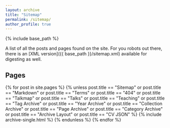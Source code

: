```yaml
---
layout: archive
title: "Sitemap"
permalink: /sitemap/
author_profile: true
---
```


{% include base_path %}

A list of all the posts and pages found on the site. For you robots out there, there is an [XML version]({{ base_path }}/sitemap.xml) available for digesting as well.

<h2>Pages</h2>
{% for post in site.pages %}
  {% unless post.title == "Sitemap" or post.title == "Markdown" or post.title == "Terms" or post.title == "404" or post.title == "Talkmap" or post.title == "Talks" or post.title == "Teaching" or post.title == "Tag Archive" or post.title == "Year Archive" or post.title == "Collection Archive" or post.title == "Page Archive" or post.title == "Category Archive" or post.title == "Archive Layout" or post.title == "CV JSON" %}
    {% include archive-single.html %}
  {% endunless %}
{% endfor %}

<!-- {% comment %}
# Unused sections below
<h2>Posts</h2>
{% for post in site.posts %}
  {% include archive-single.html %}
{% endfor %}

{% capture written_label %}'None'{% endcapture %}

{% for collection in site.collections %}
{% unless collection.output == false or collection.label == "posts" %}
  {% capture label %}{{ collection.label }}{% endcapture %}
  {% if label != written_label %}
  <h2>{{ label }}</h2>
  {% capture written_label %}{{ label }}{% endcapture %}
  {% endif %}
{% endunless %}
{% for post in collection.docs %}
  {% unless collection.output == false or collection.label == "posts" %}
  {% include archive-single.html %}
  {% endunless %}
{% endfor %}
{% endfor %}
{% endcomment %} -->
